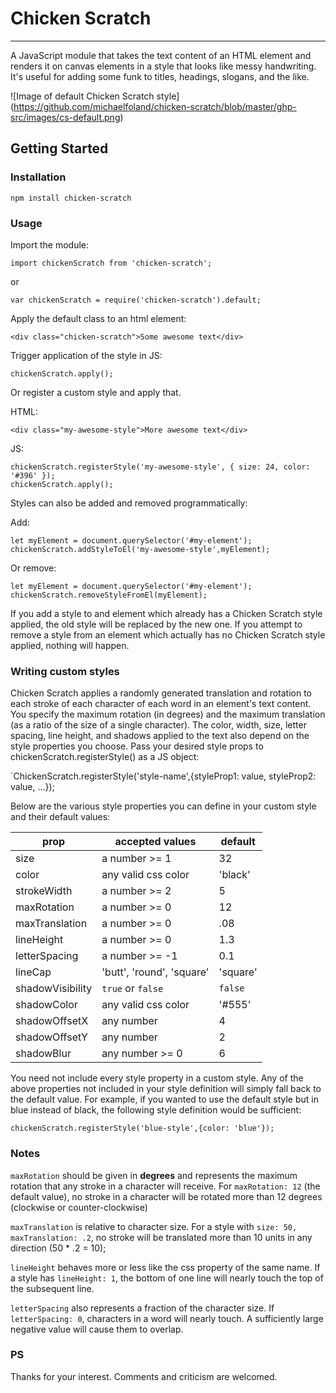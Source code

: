 # Chicken Scratch
---
A JavaScript module that takes the text content of an HTML element and renders it on canvas elements in a style that looks like messy handwriting.  It's useful for adding some funk to titles, headings, slogans, and the like.

![Image of default Chicken Scratch style] (https://github.com/michaelfoland/chicken-scratch/blob/master/ghp-src/images/cs-default.png)

## Getting Started

### Installation

`npm install chicken-scratch`

### Usage

Import the module:

`import chickenScratch from 'chicken-scratch';`

or

`var chickenScratch = require('chicken-scratch').default;`

Apply the default class to an html element:

`<div class="chicken-scratch">Some awesome text</div>`

Trigger application of the style in JS:

`chickenScratch.apply();`

Or register a custom style and apply that.

HTML:

`<div class="my-awesome-style">More awesome text</div>`

JS: 
```
chickenScratch.registerStyle('my-awesome-style', { size: 24, color: '#396' });
chickenScratch.apply();
```

Styles can also be added and removed programmatically:

Add:

```
let myElement = document.querySelector('#my-element');
chickenScratch.addStyleToEl('my-awesome-style',myElement);
```

Or remove:

```
let myElement = document.querySelector('#my-element');
chickenScratch.removeStyleFromEl(myElement);
```

If you add a style to and element which already has a Chicken Scratch style applied, the old style will be replaced by the new one.  If you attempt to remove a style from an element which actually has no Chicken Scratch style applied, nothing will happen.

### Writing custom styles

Chicken Scratch applies a randomly generated translation and rotation to each stroke of each character of each word in an element's text content.  You specify the maximum rotation (in degrees) and the maximum translation (as a ratio of the size of a single character).  The color, width, size, letter spacing, line height, and shadows applied to the text also depend on the style properties you choose.  Pass your desired style props to chickenScratch.registerStyle() as a JS object:

`ChickenScratch.registerStyle('style-name',{styleProp1: value, styleProp2: value, ...});


Below are the various style properties you can define in your custom style and their default values:

| prop |accepted values | default 
| --- | --- | --- 
| size |  a number >= 1  |  32  
| color | any valid css color | 'black' 
| strokeWidth | a number >= 2 | 5 
| maxRotation | a number >= 0 | 12 
| maxTranslation | a number >= 0 | .08
| lineHeight | a number >= 0 | 1.3 
| letterSpacing | a number >= -1 | 0.1 
| lineCap | 'butt', 'round', 'square' | 'square' 
| shadowVisibility | `true` or `false` | `false` 
| shadowColor | any valid css color | '#555' 
| shadowOffsetX | any number | 4 
| shadowOffsetY | any number | 2 
| shadowBlur | any number >= 0 | 6 

You need not include every style property in a custom style.  Any of the above properties not included in your style definition will simply fall back to the default value.  For example, if you wanted to use the default style but in blue instead of black, the following style definition would be sufficient:

`
chickenScratch.registerStyle('blue-style',{color: 'blue'});
`

### Notes

`maxRotation` should be given in **degrees** and represents the maximum rotation that any stroke in a character will receive.  For `maxRotation: 12` (the default value), no  stroke in a character will be rotated more than 12 degrees (clockwise or counter-clockwise)

`maxTranslation` is relative to character size.  For a style with `size: 50, maxTranslation: .2`, no stroke will be translated more than 10 units in any direction (50 * .2 = 10);

`lineHeight` behaves more or less like the css property of the same name.  If a style has `lineHeight: 1`, the bottom of one line will nearly touch the top of the subsequent line.

`letterSpacing` also represents a fraction of the character size.  If `letterSpacing: 0`, characters in a word will nearly touch.  A sufficiently large negative value will cause them to overlap.  


### PS 
Thanks for your interest.  Comments and criticism are welcomed.

